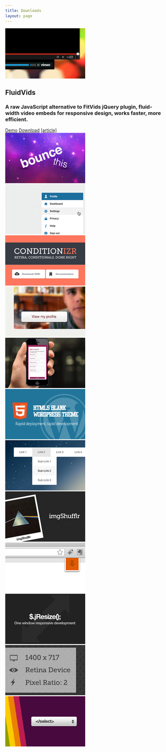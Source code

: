 ```yaml
---
title: Downloads
layout: page
---
```


<div class="download download-item">
	<img src="/img/downloads/fluidvids.jpg" alt="FluidVids">
	<h2>FluidVids</h2>
	<h3>A raw JavaScript alternative to FitVids jQuery plugin, fluid-width video embeds for responsive design, works faster, more efficient.</h3>
	<a href="//toddmotto.com/labs/fluidvids" onclick="_gaq.push(['_trackEvent', 'Click', 'Demo FluidVids, 'FluidVids Demo']);">Demo</a>
	<a href="//toddmotto.com/labs/fluidvids/fluidvids.zip" onclick="_gaq.push(['_trackEvent', 'Click', 'Download FluidVids, 'FluidVids Download']);">Download</a>
	<a href="//toddmotto.com/fluid-and-responsive-youtube-and-vimeo-videos-with-fluidvids-js" class="article">[article]</a>
</div>
<img src="/img/downloads/bounce-this.jpg" alt="BounceThis">
<img src="/img/downloads/clickable-dropdown.jpg" alt="Clickable Dropdown">
<img src="/img/downloads/conditionizr.jpg" alt="Conditionizr">
<img src="/img/downloads/hoverbox.jpg" alt="Hoverbox">
<img src="/img/downloads/html5-contact.jpg" alt="HTML5 Contact Form">
<img src="/img/downloads/html5blank.jpg" alt="HTML5 Blank">
<img src="/img/downloads/html5nav.jpg" alt="HTML5 jQuery Nav">
<img src="/img/downloads/imgshufflr.jpg" alt="imgShufflr">
<img src="/img/downloads/jbar.jpg" alt="jBar">
<img src="/img/downloads/jresize.jpg" alt="jResize">
<img src="/img/downloads/retina.jpg" alt="Retina Tool">
<img src="/img/downloads/select-nav-js.jpg" alt="Select Nav">
